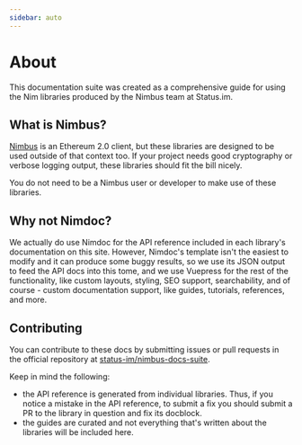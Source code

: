 ```yaml
---
sidebar: auto
---
```


# About

This documentation suite was created as a comprehensive guide for using the Nim libraries produced by the Nimbus team at Status.im.

## What is Nimbus?

[Nimbus](https://nimbus.status.im) is an Ethereum 2.0 client, but these libraries are designed to be used outside of that context too. If your project needs good cryptography or verbose logging output, these libraries should fit the bill nicely.

You do not need to be a Nimbus user or developer to make use of these libraries.

## Why not Nimdoc?

We actually do use Nimdoc for the API reference included in each library's documentation on this site. However, Nimdoc's template isn't the easiest to modify and it can produce some buggy results, so we use its JSON output to feed the API docs into this tome, and we use Vuepress for the rest of the functionality, like custom layouts, styling, SEO support, searchability, and of course - custom documentation support, like guides, tutorials, references, and more.

## Contributing

You can contribute to these docs by submitting issues or pull requests in the official repository at [status-im/nimbus-docs-suite](https://github.com/status-im/nimbus-docs-suite).

Keep in mind the following:

- the API reference is generated from individual libraries. Thus, if you notice a mistake in the API reference, to submit a fix you should submit a PR to the library in question and fix its docblock.
- the guides are curated and not everything that's written about the libraries will be included here.